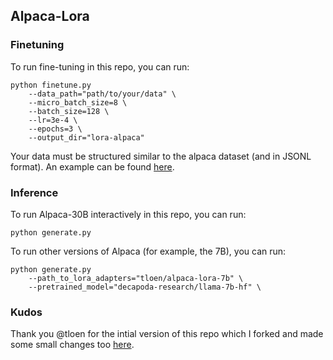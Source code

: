 
## Alpaca-Lora
### Finetuning
To run fine-tuning in this repo, you can run:
```
python finetune.py 
    --data_path="path/to/your/data" \
    --micro_batch_size=8 \
    --batch_size=128 \
    --lr=3e-4 \
    --epochs=3 \
    --output_dir="lora-alpaca"
```

Your data must be structured similar to the alpaca dataset (and in JSONL format). An example can be found [here](https://github.com/gururise/alpaca-lora/blob/992a3be8ab4dcde90d7d67d65b1f177fa7e2b5ac/alpaca_data.json). 


### Inference 
To run Alpaca-30B interactively in this repo, you can run:
```
python generate.py 
```

To run other versions of Alpaca (for example, the 7B), you can run:
```
python generate.py 
    --path_to_lora_adapters="tloen/alpaca-lora-7b" \
    --pretrained_model="decapoda-research/llama-7b-hf" \
```

### Kudos 
Thank you @tloen for the intial version of this repo which I forked and made some small changes too [here](https://github.com/tloen/alpaca-lora).
